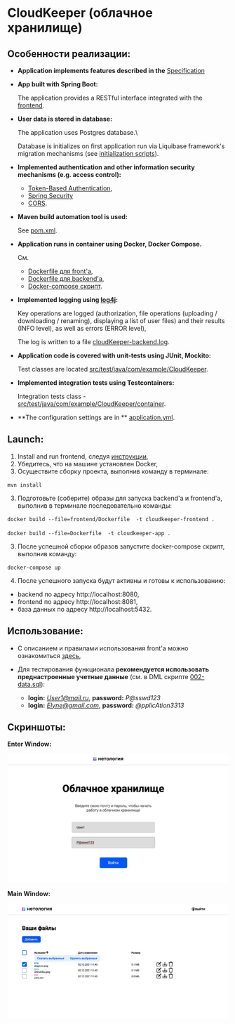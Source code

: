 # CloudKeeper (облачное хранилище)

## Особенности реализации:


- **Application implements features described in the** [Specification](CloudServiceSpecification.yaml)


- **App built with Spring Boot:**

  The application provides a RESTful interface integrated with the [frontend](frontend/cloudKeeper-frontend).


- **User data is stored in database:**

  The application uses Postgres database.\
  
  Database is initializes on first application run via Liquibase framework's migration mechanisms (see [initialization scripts](src/main/resources/db/changelog)).

- **Implemented authentication and other information security mechanisms (e.g. access control):**

  - [Token-Based Authentication](src/main/java/com/example/CloudKeeper/security),
  - [Spring Security](src/main/java/com/example/CloudKeeper/config/SecurityConfig.java)
  - [CORS](src/main/java/com/example/CloudKeeper/config/MvcConfig.java).


- **Maven build automation tool is used:**

  See  [pom.xml](pom.xml).


- **Application runs in container using Docker, Docker Compose.**

  См.
    - [Dockerfile для front'a](frontend/Dockerfile),
    - [Dockerfile для backend'a](Dockerfile),
    - [Docker-compose скрипт](docker-compose.yml).


- **Implemented logging using [log4j](src/main/resources/log4j.properties):**

  Key operations are logged (authorization, file operations (uploading / downloading / renaming), displaying a list of user files) and their results (INFO level), as well as errors (ERROR level),

  The log is written to a file [cloudKeeper-backend.log](log/cloudKeeper-backend.log).


- **Application code is covered with unit-tests using JUnit, Mockito:**

  Test classes are located [src/test/java/com/example/CloudKeeper](src/test/java/com/example/CloudKeeper).


- **Implemented integration tests using Testcontainers:**

  Integration tests class - [src/test/java/com/example/CloudKeeper/container](src/test/java/com/example/CloudKeeper/container).


- **The configuration settings are in ** [application.yml](src/main/resources/application.yml).

## Launch:

1. Install and run frontend, следуя [инструкции](frontend/cloudKeeper-frontend/README.md),
2. Убедитесь, что на машине установлен Docker,
3. Осуществите сборку проекта, выполнив команду в терминале:
```
mvn install
```
3. Подготовьте (соберите) образы для запуска backend'a и frontend'a, выполнив в терминале последовательно команды:
```
docker build --file=frontend/Dockerfile  -t cloudkeeper-frontend .

docker build --file=Dockerfile  -t cloudkeeper-app .
```
3. После успешной сборки образов запустите docker-compose скрипт, выполнив команду:

```
docker-compose up
```
4. После успешного запуска будут активны и готовы к использованию:
- backend по адресу http://localhost:8080,
- frontend по адресу http://localhost:8081,
- база данных по адресу http://localhost:5432.

## Использование:
- С описанием и правилами использования front'а можно ознакомиться [здесь](frontend/cloudKeeper-frontend/README.md),

- Для тестирования функционала **рекомендуется использовать преднастроенные учетные данные** (см. в DML скрипте [002-data.sql](src/main/resources/db/changelog/migrations/002-data.sql)):

  - **login:** *User1@mail.ru*, **password:** *P@sswd123*
  - **login:** *Elyne@gmail.com*, **password:** *@pplicAtion3313*

## Скриншоты:
<b name="enter">Enter Window:</b>


![Enter window](img/EnterWindow.png)

<b name="enter">Main Window:</b>


![Enter window](img/MainWindow.png)




